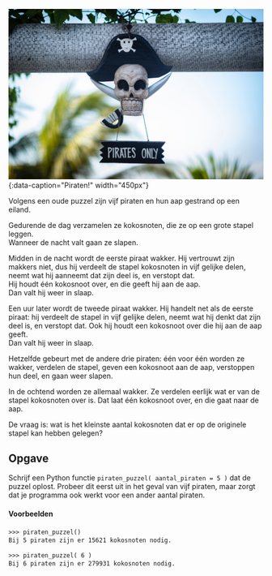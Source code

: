 ![Piraten!](media/mateusz-dach.jpg "Foto door Mateausz Dach op Pexels"){:data-caption="Piraten!" width="450px"}

Volgens een oude puzzel zijn vijf piraten en hun aap gestrand op een eiland.  

Gedurende de dag verzamelen ze kokosnoten, die ze op een grote stapel leggen.  
Wanneer de nacht valt gaan ze slapen.  

Midden in de nacht wordt de eerste piraat wakker. Hij vertrouwt zijn makkers niet, dus hij verdeelt de stapel kokosnoten in vijf gelijke delen, neemt wat hij aanneemt dat zijn deel is, en verstopt dat.  
Hij houdt één kokosnoot over, en die geeft hij aan de aap.  
Dan valt hij weer in slaap.  

Een uur later wordt de tweede piraat wakker. Hij handelt net als de eerste piraat: hij verdeelt de stapel in vijf gelijke delen, neemt wat hij denkt dat zijn deel is, en verstopt dat. Ook hij houdt een kokosnoot over die hij aan de aap geeft.  
Dan valt hij weer in slaap.

Hetzelfde gebeurt met de andere drie piraten: één voor één worden ze wakker, verdelen de stapel, geven een kokosnoot aan de aap, verstoppen hun deel, en gaan weer slapen.  

In de ochtend worden ze allemaal wakker. Ze verdelen eerlijk wat er van de stapel kokosnoten over is. Dat laat één kokosnoot over, en die gaat naar de aap.  

De vraag is: wat is het kleinste aantal kokosnoten dat er op de originele stapel kan hebben gelegen?  

## Opgave

Schrijf een Python functie `piraten_puzzel( aantal_piraten = 5 )` dat de puzzel oplost. 
Probeer dit eerst uit in het geval van vijf piraten, maar zorgt dat je programma ook werkt voor een ander aantal piraten.

#### Voorbeelden
```
>>> piraten_puzzel()
Bij 5 piraten zijn er 15621 kokosnoten nodig.
```

```
>>> piraten_puzzel( 6 )
Bij 6 piraten zijn er 279931 kokosnoten nodig.
```